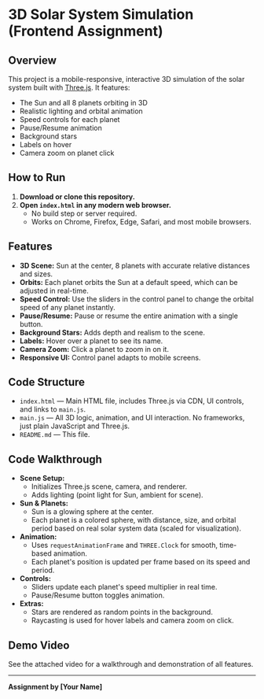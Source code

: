 # 3D Solar System Simulation (Frontend Assignment)

## Overview
This project is a mobile-responsive, interactive 3D simulation of the solar system built with [Three.js](https://threejs.org/). It features:
- The Sun and all 8 planets orbiting in 3D
- Realistic lighting and orbital animation
- Speed controls for each planet
- Pause/Resume animation
- Background stars
- Labels on hover
- Camera zoom on planet click

## How to Run
1. **Download or clone this repository.**
2. **Open `index.html` in any modern web browser.**
   - No build step or server required.
   - Works on Chrome, Firefox, Edge, Safari, and most mobile browsers.

## Features
- **3D Scene:** Sun at the center, 8 planets with accurate relative distances and sizes.
- **Orbits:** Each planet orbits the Sun at a default speed, which can be adjusted in real-time.
- **Speed Control:** Use the sliders in the control panel to change the orbital speed of any planet instantly.
- **Pause/Resume:** Pause or resume the entire animation with a single button.
- **Background Stars:** Adds depth and realism to the scene.
- **Labels:** Hover over a planet to see its name.
- **Camera Zoom:** Click a planet to zoom in on it.
- **Responsive UI:** Control panel adapts to mobile screens.

## Code Structure
- `index.html` — Main HTML file, includes Three.js via CDN, UI controls, and links to `main.js`.
- `main.js` — All 3D logic, animation, and UI interaction. No frameworks, just plain JavaScript and Three.js.
- `README.md` — This file.

## Code Walkthrough
- **Scene Setup:**
  - Initializes Three.js scene, camera, and renderer.
  - Adds lighting (point light for Sun, ambient for scene).
- **Sun & Planets:**
  - Sun is a glowing sphere at the center.
  - Each planet is a colored sphere, with distance, size, and orbital period based on real solar system data (scaled for visualization).
- **Animation:**
  - Uses `requestAnimationFrame` and `THREE.Clock` for smooth, time-based animation.
  - Each planet's position is updated per frame based on its speed and period.
- **Controls:**
  - Sliders update each planet's speed multiplier in real time.
  - Pause/Resume button toggles animation.
- **Extras:**
  - Stars are rendered as random points in the background.
  - Raycasting is used for hover labels and camera zoom on click.

## Demo Video
See the attached video for a walkthrough and demonstration of all features.

---
**Assignment by [Your Name]** 